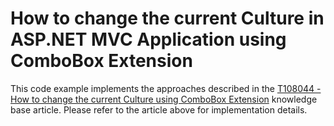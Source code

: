 # How to change the current Culture in ASP.NET MVC Application using ComboBox Extension


This code example implements the approaches described in the <a href="https://www.devexpress.com/Support/Center/p/T108044">T108044 - How to change the current Culture using ComboBox Extension</a> knowledge base article. Please refer to the article above for implementation details.

<br/>



